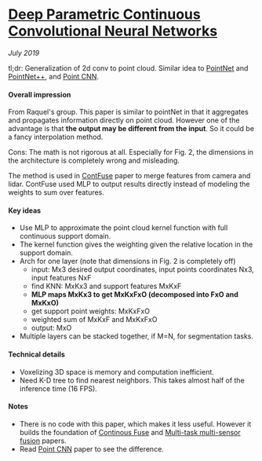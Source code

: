 # [Deep Parametric Continuous Convolutional Neural Networks](http://openaccess.thecvf.com/content_cvpr_2018/papers/Wang_Deep_Parametric_Continuous_CVPR_2018_paper.pdf)

_July 2019_

tl;dr: Generalization of 2d conv to point cloud. Similar idea to [PointNet](pointnet.md) and [PointNet++](pointnet++.md), and [Point CNN](point_cnn.md).

#### Overall impression
From Raquel's group. This paper is similar to pointNet in that it aggregates and propagates information directly on point cloud. However one of the advantage is that **the output may be different from the input**. So it could be a fancy interpolation method. 

Cons: The math is not rigorous at all. Especially for Fig. 2, the dimensions in the architecture is completely wrong and misleading.

The method is used in [ContFuse](contfuse.md) paper to merge features from camera and lidar. ContFuse used MLP to output results directly instead of modeling the weights to sum over features. 

#### Key ideas
- Use MLP to approximate the point cloud kernel function with full continuous support domain.
- The kernel function gives the weighting given the relative location in the support domain. 
- Arch for one layer (note that dimensions in Fig. 2 is completely off)
	- input: Mx3 desired output coordinates, input points coordinates Nx3, input features NxF
	- find KNN: MxKx3 and support features MxKxF
	- **MLP maps MxKx3 to get MxKxFxO (decomposed into FxO and MxKxO)**
	- get support point weights: MxKxFxO
	- weighted sum of MxKxF and MxKxFxO
	- output: MxO
- Multiple layers can be stacked together, if M=N, for segmentation tasks. 

#### Technical details
- Voxelizing 3D space is memory and computation inefficient. 
- Need K-D tree to find nearest neighbors. This takes almost half of the inference time (16 FPS). 

#### Notes
- There is no code with this paper, which makes it less useful. However it builds the foundation of [Continous Fuse](contfuse.md) and [Multi-task multi-sensor fusion](mmf.md) papers.
- Read [Point CNN](point_cnn.md) paper to see the difference.

